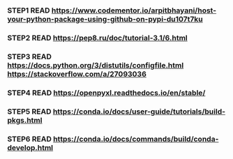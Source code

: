 ### STEP1 READ https://www.codementor.io/arpitbhayani/host-your-python-package-using-github-on-pypi-du107t7ku


### STEP2 READ https://pep8.ru/doc/tutorial-3.1/6.html


### STEP3 READ https://docs.python.org/3/distutils/configfile.html https://stackoverflow.com/a/27093036


### STEP4 READ https://openpyxl.readthedocs.io/en/stable/


### STEP5 READ https://conda.io/docs/user-guide/tutorials/build-pkgs.html


### STEP6 READ https://conda.io/docs/commands/build/conda-develop.html 
